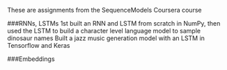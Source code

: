 These are assignments from the SequenceModels Coursera course

###RNNs, LSTMs
1st built an RNN and LSTM from scratch in NumPy, then used the LSTM to build a character level language model to sample dinosaur names
Built a jazz music generation model with an LSTM in Tensorflow and Keras

###Embeddings
